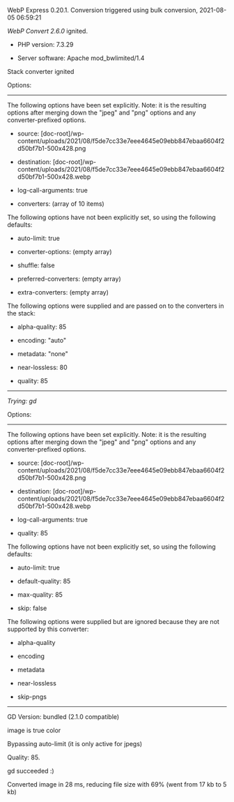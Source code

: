 WebP Express 0.20.1. Conversion triggered using bulk conversion, 2021-08-05 06:59:21

*WebP Convert 2.6.0*  ignited.
- PHP version: 7.3.29
- Server software: Apache mod_bwlimited/1.4

Stack converter ignited

Options:
------------
The following options have been set explicitly. Note: it is the resulting options after merging down the "jpeg" and "png" options and any converter-prefixed options.
- source: [doc-root]/wp-content/uploads/2021/08/f5de7cc33e7eee4645e09ebb847ebaa6604f2d50bf7b1-500x428.png
- destination: [doc-root]/wp-content/uploads/2021/08/f5de7cc33e7eee4645e09ebb847ebaa6604f2d50bf7b1-500x428.webp
- log-call-arguments: true
- converters: (array of 10 items)

The following options have not been explicitly set, so using the following defaults:
- auto-limit: true
- converter-options: (empty array)
- shuffle: false
- preferred-converters: (empty array)
- extra-converters: (empty array)

The following options were supplied and are passed on to the converters in the stack:
- alpha-quality: 85
- encoding: "auto"
- metadata: "none"
- near-lossless: 80
- quality: 85
------------


*Trying: gd* 

Options:
------------
The following options have been set explicitly. Note: it is the resulting options after merging down the "jpeg" and "png" options and any converter-prefixed options.
- source: [doc-root]/wp-content/uploads/2021/08/f5de7cc33e7eee4645e09ebb847ebaa6604f2d50bf7b1-500x428.png
- destination: [doc-root]/wp-content/uploads/2021/08/f5de7cc33e7eee4645e09ebb847ebaa6604f2d50bf7b1-500x428.webp
- log-call-arguments: true
- quality: 85

The following options have not been explicitly set, so using the following defaults:
- auto-limit: true
- default-quality: 85
- max-quality: 85
- skip: false

The following options were supplied but are ignored because they are not supported by this converter:
- alpha-quality
- encoding
- metadata
- near-lossless
- skip-pngs
------------

GD Version: bundled (2.1.0 compatible)
image is true color
Bypassing auto-limit (it is only active for jpegs)
Quality: 85. 
gd succeeded :)

Converted image in 28 ms, reducing file size with 69% (went from 17 kb to 5 kb)
